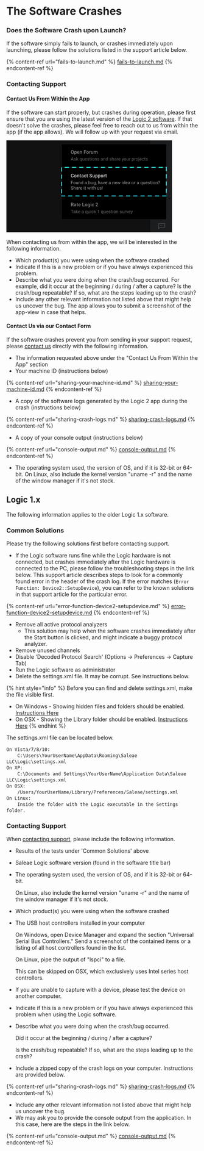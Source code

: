 # The Software Crashes

### Does the Software Crash upon Launch?

If the software simply fails to launch, or crashes immediately upon launching, please follow the solutions listed in the support article below.

{% content-ref url="fails-to-launch.md" %}
[fails-to-launch.md](fails-to-launch.md)
{% endcontent-ref %}

### Contacting Support

#### Contact Us From Within the App

If the software can start properly, but crashes during operation, please first ensure that you are using the latest version of the [Logic 2 software](https://www.saleae.com/downloads/). If that doesn't solve the crashes, please feel free to reach out to us from within the app (if the app allows). We will follow up with your request via email.

![](<../.gitbook/assets/Screen Shot 2022-01-10 at 6.43.33 PM (1).png>)

When contacting us from within the app, we will be interested in the following information.

* Which product(s) you were using when the software crashed
* Indicate if this is a new problem or if you have always experienced this problem.
* Describe what you were doing when the crash/bug occurred. For example, did it occur at the beginning / during / after a capture? Is the crash/bug repeatable? If so, what are the steps leading up to the crash?
* Include any other relevant information not listed above that might help us uncover the bug. The app allows you to submit a screenshot of the app-view in case that helps.

#### Contact Us via our Contact Form

If the software crashes prevent you from sending in your support request, please [contact us](https://contact.saleae.com/hc/en-us/requests/new) directly with the following information.

* The information requested above under the "Contact Us From Within the App" section
* Your machine ID (instructions below)

{% content-ref url="sharing-your-machine-id.md" %}
[sharing-your-machine-id.md](sharing-your-machine-id.md)
{% endcontent-ref %}

* A copy of the software logs generated by the Logic 2 app during the crash (instructions below)

{% content-ref url="sharing-crash-logs.md" %}
[sharing-crash-logs.md](sharing-crash-logs.md)
{% endcontent-ref %}

* A copy of your console output (instructions below)

{% content-ref url="console-output.md" %}
[console-output.md](console-output.md)
{% endcontent-ref %}

* The operating system used, the version of OS, and if it is 32-bit or 64-bit. On Linux, also include the kernel version "uname -r" and the name of the window manager if it's not stock.



## Logic 1.x

The following information applies to the older Logic 1.x software.

### **Common Solutions**

Please try the following solutions first before contacting support.

* If the Logic software runs fine while the Logic hardware is not connected, but crashes immediately after the Logic hardware is connected to the PC, please follow the troubleshooting steps in the link below. This support article describes steps to look for a commonly found error in the header of the crash log. If the error matches (`Error Function: Device2::SetupDevice`), you can refer to the known solutions in that support article for the particular error.

{% content-ref url="error-function-device2-setupdevice.md" %}
[error-function-device2-setupdevice.md](error-function-device2-setupdevice.md)
{% endcontent-ref %}

* Remove all active protocol analyzers
  * This solution may help when the software crashes immediately after the Start button is clicked, and might indicate a buggy protocol analyzer.
* Remove unused channels
* Disable 'Decoded Protocol Search' (Options -> Preferences -> Capture Tab)
* Run the Logic software as administrator
* Delete the settings.xml file. It may be corrupt. See instructions below.

{% hint style="info" %}
Before you can find and delete settings.xml, make the file visible first.

* On Windows - Showing hidden files and folders should be enabled. [Instructions Here](https://support.microsoft.com/en-us/help/14201/windows-show-hidden-files)
* On OSX - Showing the Library folder should be enabled. [Instructions Here](https://discussions.apple.com/thread/8137224?answerId=8137224021#8137224021)
{% endhint %}

The settings.xml file can be located below.

```
On Vista/7/8/10:
    C:\Users\YourUserName\AppData\Roaming\Saleae LLC\Logic\settings.xml
On XP:
    C:\Documents and Settings\YourUserName\Application Data\Saleae LLC\Logic\settings.xml
On OSX:
    /Users/YourUserName/Library/Preferences/Saleae/settings.xml
On Linux:
    Inside the folder with the Logic executable in the Settings folder.
```

### **Contacting Support**

When [contacting support](https://contact.saleae.com/hc/en-us/requests/new), please include the following information.

* Results of the tests under 'Common Solutions' above
* Saleae Logic software version (found in the software title bar)
*   The operating system used, the version of OS, and if it is 32-bit or 64-bit.

    &#x20; On Linux, also include the kernel version "uname -r" and the name of the window manager if it's not stock.
* Which product(s) you were using when the software crashed
*   The USB host controllers installed in your computer

    &#x20; On Windows, open Device Manager and expand the section "Universal Serial Bus Controllers." Send a screenshot of the contained items or a listing of all host controllers found in the list.

    &#x20; On Linux, pipe the output of "lspci" to a file.

    &#x20; This can be skipped on OSX, which exclusively uses Intel series host controllers.
* If you are unable to capture with a device, please test the device on another computer.
* Indicate if this is a new problem or if you have always experienced this problem when using the Logic software.
*   Describe what you were doing when the crash/bug occurred.

    &#x20; Did it occur at the beginning / during / after a capture?

    &#x20; Is the crash/bug repeatable? If so, what are the steps leading up to the crash?
* Include a zipped copy of the crash logs on your computer. Instructions are provided below.

{% content-ref url="sharing-crash-logs.md" %}
[sharing-crash-logs.md](sharing-crash-logs.md)
{% endcontent-ref %}

* Include any other relevant information not listed above that might help us uncover the bug.
* We may ask you to provide the console output from the application. In this case, here are the steps in the link below.

{% content-ref url="console-output.md" %}
[console-output.md](console-output.md)
{% endcontent-ref %}




